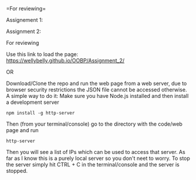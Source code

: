=For reviewing=

Assignement 1:








Assignment 2:

  For reviewing
  
   Use this link to load the page: https://wellybelly.github.io/OOBP/Assignment_2/
   
  OR
  
   Download/Clone the repo and run the web page from a web server, due to browser security restrictions the JSON file cannot be accessed otherwise.
   A simple way to do it:
   Make sure you have Node.js installed and then install a development server
   
    npm install -g http-server
    
   Then (from your terminal/console) go to the directory with the code/web page and run
   
    http-server
   Then you will see a list of IPs which can be used to access that server. As far as I know this is a purely local server so you don't neet to worry.
   To stop the server simply hit CTRL + C in the terminal/console and the server is stopped.

